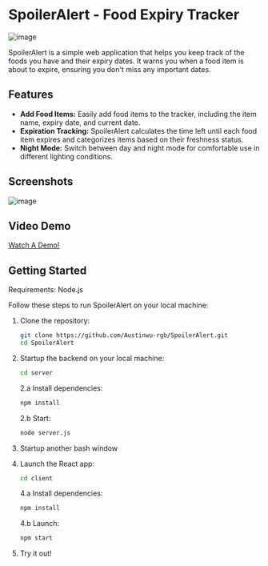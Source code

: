 # SpoilerAlert - Food Expiry Tracker

![image](https://github.com/Austinwu-rgb/SpoilerAlert/assets/63604550/e586dee3-27de-4816-b661-f8a71ac67b60)

SpoilerAlert is a simple web application that helps you keep track of the foods you have and their expiry dates. It warns you when a food item is about to expire, ensuring you don't miss any important dates.

## Features

- **Add Food Items:** Easily add food items to the tracker, including the item name, expiry date, and current date.
- **Expiration Tracking:** SpoilerAlert calculates the time left until each food item expires and categorizes items based on their freshness status.
- **Night Mode:** Switch between day and night mode for comfortable use in different lighting conditions.

## Screenshots

![image](https://github.com/Austinwu-rgb/SpoilerAlert/assets/63604550/6f774f0b-8a71-49b6-9423-de12e2d30f61)

## Video Demo

[Watch A Demo!](https://youtu.be/FPIiiiyEyks)

## Getting Started

Requirements: Node.js

Follow these steps to run SpoilerAlert on your local machine:

1. Clone the repository:
   ```bash
   git clone https://github.com/Austinwu-rgb/SpoilerAlert.git
   cd SpoilerAlert

2. Startup the backend on your local machine:
   ```bash
   cd server
   ```
   2.a Install dependencies:
   ```bash
   npm install
   ```
   
   2.b Start:
   ```bash
   node server.js

4.  Startup another bash window
   
5.  Launch the React app:
    ```bash
    cd client
    ```
    4.a Install dependencies:
    ```bash
    npm install
    ```
    
    4.b Launch:
    ```bash
    npm start
    
6.  Try it out!
